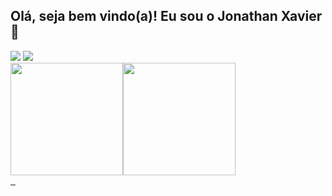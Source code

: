 ## Olá, seja bem vindo(a)! Eu sou o Jonathan Xavier 👋
<a href="https://www.instagram.com/jonathanxaavier" target="_blank">
    <img src="https://img.shields.io/badge/Instagram-E4405F?style=for-the-badge&logo=instagram&logoColor=white" 
    target="_blank"></a>
    <a href="https://www.linkedin.com/in/jonathan-xavier-b46205195/" target="_blank">
    <img src="https://img.shields.io/badge/LinkedIn-0077B5?style=for-the-badge&logo=linkedin&logoColor=white" 
    target="_blank"></a> <br>
    <div> 
    <a href="https://github.com/JonathanXaavier"><img height="180em" src="https://github-readme-stats.vercel.app/api?username=jonathanxaavier&show_icons=true&theme=github_dark&include_all_commits=true&count_private=true"/><img height="180em" src="https://github-readme-stats.vercel.app/api/top-langs/?username=jonathanxaavier&layout=compact&langs_count=7&theme=github_dark"/>
</div>
   <img src="https://img.shields.io/badge/JavaScript-F7DF1E?style=for-the-badge&logo=javascript&logoColor=black" alt=""></img>
    <img src="https://img.shields.io/badge/HTML5-E34F26?style=for-the-badge&logo=html5&logoColor=white" alt=""></img>
    <img src="https://img.shields.io/badge/CSS3-1572B6?style=for-the-badge&logo=css3&logoColor=white" alt=""></img>
